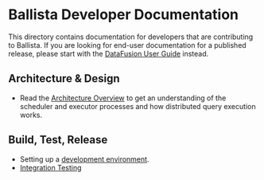 <!---
  Licensed to the Apache Software Foundation (ASF) under one
  or more contributor license agreements.  See the NOTICE file
  distributed with this work for additional information
  regarding copyright ownership.  The ASF licenses this file
  to you under the Apache License, Version 2.0 (the
  "License"); you may not use this file except in compliance
  with the License.  You may obtain a copy of the License at

    http://www.apache.org/licenses/LICENSE-2.0

  Unless required by applicable law or agreed to in writing,
  software distributed under the License is distributed on an
  "AS IS" BASIS, WITHOUT WARRANTIES OR CONDITIONS OF ANY
  KIND, either express or implied.  See the License for the
  specific language governing permissions and limitations
  under the License.
-->

# Ballista Developer Documentation

This directory contains documentation for developers that are contributing to Ballista. If you are looking for
end-user documentation for a published release, please start with the
[DataFusion User Guide](../../docs/user-guide) instead.

## Architecture & Design

- Read the [Architecture Overview](architecture.md) to get an understanding of the scheduler and executor
  processes and how distributed query execution works.

## Build, Test, Release

- Setting up a [development environment](dev-env.md).
- [Integration Testing](integration-testing.md)
